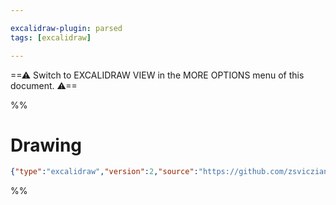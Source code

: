 ```yaml
---

excalidraw-plugin: parsed
tags: [excalidraw]

---
```

==⚠  Switch to EXCALIDRAW VIEW in the MORE OPTIONS menu of this document. ⚠==


%%
# Drawing
```json
{"type":"excalidraw","version":2,"source":"https://github.com/zsviczian/obsidian-excalidraw-plugin/releases/tag/1.9.19","elements":[],"appState":{"theme":"dark","gridSize":null,"viewBackgroundColor":"#ffffff"}}
```
%%